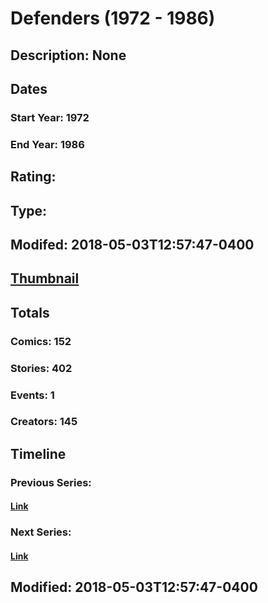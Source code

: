 # Defenders (1972 - 1986)
## Description: None
## Dates
### Start Year: 1972
### End Year: 1986
## Rating: 
## Type: 
## Modifed: 2018-05-03T12:57:47-0400
## [Thumbnail](http://i.annihil.us/u/prod/marvel/i/mg/f/70/5aeb3f7329bed.jpg)
## Totals
### Comics: 152
### Stories: 402
### Events: 1
### Creators: 145
## Timeline
### Previous Series: 
#### [Link]()
### Next Series: 
#### [Link]()
## Modified: 2018-05-03T12:57:47-0400